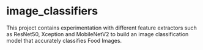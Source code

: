 # image_classifiers




This project contains experimentation with different feature extractors such as ResNet50, Xception and MobileNetV2 to build an image classification model that accurately classifies Food Images.